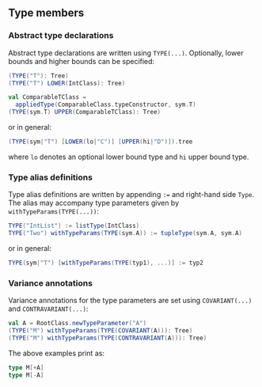 Type members
------------

### Abstract type declarations

Abstract type declarations are written using `TYPE(...)`. Optionally, lower bounds and higher bounds can be specified:

```scala
(TYPE("T"): Tree)
(TYPE("T") LOWER(IntClass): Tree)

val ComparableTClass =
  appliedType(ComparableClass.typeConstructor, sym.T) 
(TYPE(sym.T) UPPER(ComparableTClass): Tree)
```

or in general:

```scala
(TYPE(sym|"T") [LOWER(lo|"C")] [UPPER(hi|"D")]).tree
```

where `lo` denotes an optional lower bound type and `hi` upper bound type.

### Type alias definitions

Type alias definitions are written by appending `:=` and right-hand side `Type`. The alias may accompany type parameters given by `withTypeParams(TYPE(...))`:

```scala
TYPE("IntList") := listType(IntClass)
TYPE("Two") withTypeParams(TYPE(sym.A)) := tupleType(sym.A, sym.A)
```

or in general:

```scala
TYPE(sym|"T") [withTypeParams(TYPE(typ1), ...)] := typ2
```

### Variance annotations

Variance annotations for the type parameters are set using `COVARIANT(...)` and `CONTRAVARIANT(...)`:

```scala
val A = RootClass.newTypeParameter("A")
(TYPE("M") withTypeParams(TYPE(COVARIANT(A))): Tree)
(TYPE("M") withTypeParams(TYPE(CONTRAVARIANT(A))): Tree)
```

The above examples print as:

```scala
type M[+A]
type M[-A]
```

